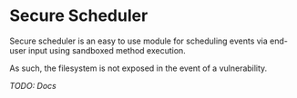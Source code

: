 # Secure Scheduler

Secure scheduler is an easy to use module for scheduling events via end-user input using sandboxed method execution.

As such, the filesystem is not exposed in the event of a vulnerability.

_TODO: Docs_